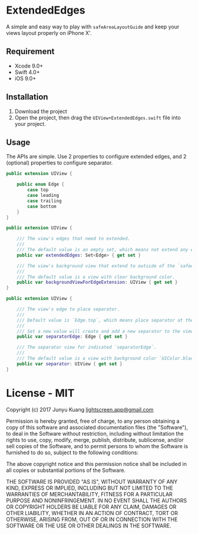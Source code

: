 # ExtendedEdges
A simple and easy way to play with `safeAreaLayoutGuide` and keep your views layout properly on iPhone X'.


## Requirement
- Xcode 9.0+
- Swift 4.0+
- iOS 9.0+

## Installation
1. Download the project
2. Open the project, then drag the `UIView+ExtendedEdges.swift` file into your project.


## Usage
The APIs are simple.
Use 2 properties to configure extended edges, and 2 (optional) properties to configure separator.

``` swift
public extension UIView {

    public enum Edge {
        case top
        case leading
        case trailing
        case bottom
    }
}

public extension UIView {

    /// The view's edges that need to extended.
    ///
    /// The default value is an empty set, which means not extend any edges.
    public var extendedEdges: Set<Edge> { get set }

    /// The view's background view that extend to outside of the `safeAreaLayoutGuide`.
    ///
    /// The default value is a view with clear background color.
    public var backgroundViewForEdgeExtension: UIView { get set }
}

public extension UIView {

    /// The view's edge to place separator.
    ///
    /// Default value is `Edge.top`, which means place separator at the view's top edge.
    ///
    /// Set a new value will create and add a new separator to the view if current don't have one.
    public var separatorEdge: Edge { get set }

    /// The separator view for indicated `separatorEdge`.
    ///
    /// The default value is a view with background color `UIColor.black.withAlphaComponent(0.3)` (iOS standard separator color).
    public var separator: UIView { get set }
}
```

# License - MIT
Copyright (c) 2017 Junyu Kuang <lightscreen.app@gmail.com>

Permission is hereby granted, free of charge, to any person obtaining a copy
of this software and associated documentation files (the "Software"), to deal
in the Software without restriction, including without limitation the rights
to use, copy, modify, merge, publish, distribute, sublicense, and/or sell
copies of the Software, and to permit persons to whom the Software is
furnished to do so, subject to the following conditions:

The above copyright notice and this permission notice shall be included in all
copies or substantial portions of the Software.

THE SOFTWARE IS PROVIDED "AS IS", WITHOUT WARRANTY OF ANY KIND, EXPRESS OR
IMPLIED, INCLUDING BUT NOT LIMITED TO THE WARRANTIES OF MERCHANTABILITY,
FITNESS FOR A PARTICULAR PURPOSE AND NONINFRINGEMENT. IN NO EVENT SHALL THE
AUTHORS OR COPYRIGHT HOLDERS BE LIABLE FOR ANY CLAIM, DAMAGES OR OTHER
LIABILITY, WHETHER IN AN ACTION OF CONTRACT, TORT OR OTHERWISE, ARISING FROM,
OUT OF OR IN CONNECTION WITH THE SOFTWARE OR THE USE OR OTHER DEALINGS IN THE
SOFTWARE.
